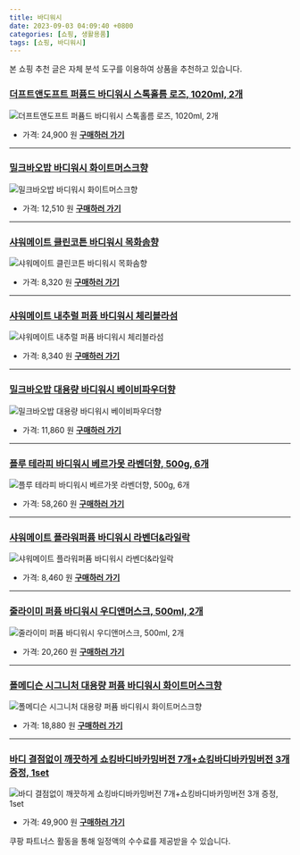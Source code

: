 ```yaml
---
title: 바디워시
date: 2023-09-03 04:09:40 +0800
categories: [쇼핑, 생활용품]
tags: [쇼핑, 바디워시]
---
```

본 쇼핑 추천 글은 자체 분석 도구를 이용하여 상품을 추천하고 있습니다.
### [더프트앤도프트 퍼퓸드 바디워시 스톡홀름 로즈, 1020ml, 2개](https://link.coupang.com/re/AFFSDP?lptag=AF1030537&pageKey=4500433821&itemId=8551886658&vendorItemId=75839273927&traceid=V0-153-0e1e596b67620b47&clickBeacon=hRvQswJNrSQzHD34%2BcOjOcHJlSBgL7YTmn4pkjVs%2Fhv2P7%2Fxl9Ydbaw7Wbak77AD3k0H4rPWu0okZXcv921a%2BxUdtGo6aDxU4V8KcUJGztPjUhMXjLPFay23T%2FBtgYVEAMRRkIQLb2gKGf%2B7RjwcASWdavdmb1Nwjd3mbIZfQtqirn9KDOgypGLMGn3yQy%2B8oppkut3A09whdXjt96dZ31%2Brf6FvPLgWpwe3juLhNcN2wYj9J%2FOP1VvMzPBkR0l5A3FEJg88dXfx%2FEC5qEPsrz8ViG%2F4N2DXYNp0TRuJecUyF%2BJPwb0F6yWOUFtStpXVvATJn02za7xDls6E1cl9LB5KRcfi2IzVyABbbGHAlKjN8Yi%2Fy%2BC6IrrUH%2F03yqCpfddTEFaHRxBWtC6N99LxNznR46aU015N9ewGthroPcKlcWskzsR1kVTbAO6%2BBRPbWvqbdEr4jOQa1mcg47G0lG4pBQNYesfqXNRquM%2Bsz9e%2F1O2C88A9c7zKYnazJ2bVoTjY%2B9%2BSau%2Fq04sr2sklY0xB7FxObZbWDGLbhyRsa30LcQ9fA8iDrlf1snRHs7zlgLaMKoi6qys1OhvX2iEsyvIeY2ZeIGVYKUMY%2FodCiJPmeOKYzTGhLjaMiraWHvgUlunBAcj54vThWA3jP%2BtbThE0udvRdEkljMsYOqhagQYN%2FDgPXvfGt91fHoo%2FiLhLW3%2BtIaByc64iap%2FAX05hgZDGDcrh22hFmM4dLoJug5IitZKsgPkmuXQlPsHH0rOlJzTUXUvmu1%2Fu6RTimfVU6lwrXDG%2Fg0OAK%2Fyfv1tk3%2FCbsOaDQ25Iv3UfpbCwZn%2BnIFSSxJc18w131d0y2osIiAJWPWhiG29ku9aURHSF9W4Q5TLjPQakngng4ROfyDYs&requestid=20230907040940428074106840&token=31850C%7CMIXED)
![더프트앤도프트 퍼퓸드 바디워시 스톡홀름 로즈, 1020ml, 2개](https://ads-partners.coupang.com/image1/oGDi4OM8bqw5AJoyoKwfQBntJ-QGibLk_ndpyNFJDQ_nmOVrfFMoC7aGvVsEWod3UR5E6H0CIrtEQ3IGvv2q2IoNR_Vo7qSUymUxH8WhbTNaMpkZ5cQskw3iqvawaw8fjORKMwbf37vpyaq5wOgxztEfC0j8SaViVhc-L9s1FTKkzRo8U0KQxcAgaY3bmarYWyrwWodTNkZPznj9FCyeKNKF4K6tQEIlqF75F1aS__QE_QEgCRlfa5gY_5AOHhcuL48sco6XGqOsDeX_j09HE1NvKFI_GGU=)
- 가격: 24,900 원
[**구매하러 가기**](https://link.coupang.com/re/AFFSDP?lptag=AF1030537&pageKey=4500433821&itemId=8551886658&vendorItemId=75839273927&traceid=V0-153-0e1e596b67620b47&clickBeacon=hRvQswJNrSQzHD34%2BcOjOcHJlSBgL7YTmn4pkjVs%2Fhv2P7%2Fxl9Ydbaw7Wbak77AD3k0H4rPWu0okZXcv921a%2BxUdtGo6aDxU4V8KcUJGztPjUhMXjLPFay23T%2FBtgYVEAMRRkIQLb2gKGf%2B7RjwcASWdavdmb1Nwjd3mbIZfQtqirn9KDOgypGLMGn3yQy%2B8oppkut3A09whdXjt96dZ31%2Brf6FvPLgWpwe3juLhNcN2wYj9J%2FOP1VvMzPBkR0l5A3FEJg88dXfx%2FEC5qEPsrz8ViG%2F4N2DXYNp0TRuJecUyF%2BJPwb0F6yWOUFtStpXVvATJn02za7xDls6E1cl9LB5KRcfi2IzVyABbbGHAlKjN8Yi%2Fy%2BC6IrrUH%2F03yqCpfddTEFaHRxBWtC6N99LxNznR46aU015N9ewGthroPcKlcWskzsR1kVTbAO6%2BBRPbWvqbdEr4jOQa1mcg47G0lG4pBQNYesfqXNRquM%2Bsz9e%2F1O2C88A9c7zKYnazJ2bVoTjY%2B9%2BSau%2Fq04sr2sklY0xB7FxObZbWDGLbhyRsa30LcQ9fA8iDrlf1snRHs7zlgLaMKoi6qys1OhvX2iEsyvIeY2ZeIGVYKUMY%2FodCiJPmeOKYzTGhLjaMiraWHvgUlunBAcj54vThWA3jP%2BtbThE0udvRdEkljMsYOqhagQYN%2FDgPXvfGt91fHoo%2FiLhLW3%2BtIaByc64iap%2FAX05hgZDGDcrh22hFmM4dLoJug5IitZKsgPkmuXQlPsHH0rOlJzTUXUvmu1%2Fu6RTimfVU6lwrXDG%2Fg0OAK%2Fyfv1tk3%2FCbsOaDQ25Iv3UfpbCwZn%2BnIFSSxJc18w131d0y2osIiAJWPWhiG29ku9aURHSF9W4Q5TLjPQakngng4ROfyDYs&requestid=20230907040940428074106840&token=31850C%7CMIXED)
---
### [밀크바오밥 바디워시 화이트머스크향](https://link.coupang.com/re/AFFSDP?lptag=AF1030537&pageKey=181699807&itemId=520561494&vendorItemId=85694345825&traceid=V0-153-81e5ee4cf0a4cd21&requestid=20230907040940428074106840&token=31850C%7CMIXED)
![밀크바오밥 바디워시 화이트머스크향](https://ads-partners.coupang.com/image1/SHc6H-YRl6t3PeXbSDx7E5Wsy0HSl1RH9MrDPu02zc_aRR97poAo1zG7JLE8AIiS5WKNmNlOuI0Yjiz-YJ6RS8a5C9vLwI1wp2HQJK7I_5Rw9y1mTlUqE-pFjrrn_0xsuA2fBIMQ8t_bFwzaVVnCrUq4LKGnC6x1xoaSgX5N82Aq0mrNHfRmpvjmSLjBBecb7eSV4yft6D9mNsYHlNGkoXBXdrb4U1Js1TH4cqhlmLWu2SvOriN6NZxZL55GgSUTpM2vhGl6j_jC7pu_Hm15BK2q)
- 가격: 12,510 원
[**구매하러 가기**](https://link.coupang.com/re/AFFSDP?lptag=AF1030537&pageKey=181699807&itemId=520561494&vendorItemId=85694345825&traceid=V0-153-81e5ee4cf0a4cd21&requestid=20230907040940428074106840&token=31850C%7CMIXED)
---
### [샤워메이트 클린코튼 바디워시 목화솜향](https://link.coupang.com/re/AFFSDP?lptag=AF1030537&pageKey=189259849&itemId=540421839&vendorItemId=84723560082&traceid=V0-153-bf68f8ecf7278946&requestid=20230907040940428074106840&token=31850C%7CMIXED)
![샤워메이트 클린코튼 바디워시 목화솜향](https://ads-partners.coupang.com/image1/At3ggcRcOwPMpERxAjzeF9qM0kKEtlCN5H6_e2r0LxkXTJWVtpgEcIf-gq7dvM57Nd2wHM4j6UmOx7RSRahioYSUW1oxDwx1pQ4SSpf91gnxpPqcXV09ByT6rp2AhyiKMGM3cburJiJ8WFth8HR8oLktQJiG8CC2y8hkdRCpdsY3SLoulYAZaR13evYs02OHDJWW06IyrcCsH3drVGLZ8MvAo9nKttuMHD36cRQEUlQ3UFi_sy_pqeGztCn34zZZ1ONk11L-wVrU0OjUCCWKPHQ=)
- 가격: 8,320 원
[**구매하러 가기**](https://link.coupang.com/re/AFFSDP?lptag=AF1030537&pageKey=189259849&itemId=540421839&vendorItemId=84723560082&traceid=V0-153-bf68f8ecf7278946&requestid=20230907040940428074106840&token=31850C%7CMIXED)
---
### [샤워메이트 내추럴 퍼퓸 바디워시 체리블라섬](https://link.coupang.com/re/AFFSDP?lptag=AF1030537&pageKey=5507883&itemId=24975457&vendorItemId=3003090997&traceid=V0-153-dc4f5eae2c087f44&requestid=20230907040940428074106840&token=31850C%7CMIXED)
![샤워메이트 내추럴 퍼퓸 바디워시 체리블라섬](https://ads-partners.coupang.com/image1/CQH3s0fCinBhLWOrCeqIaoGyfrgGPxx4yewr1aGHkv7WvFlCxWVkDrmZ1FeXJxIN0M8AJ9ty018Nb1O8K2-UptNwMQpZiJqXZYmGrIJMkE0dolAbmaDBcfVKqzYwaDLMVftVCrpA1IlInCKiiZMCzWapErVEKpXA2MBi8aJUb5hzWMS823ZzGfMbqBGmC9mE4FHeGfqgdHXgCyLki4HRh8kh53tNWzEElLo1ohbV4Ki5_wqRMLgSySeqewFfWX3SCBPbFHnzQhs1Tv2S84Q=)
- 가격: 8,340 원
[**구매하러 가기**](https://link.coupang.com/re/AFFSDP?lptag=AF1030537&pageKey=5507883&itemId=24975457&vendorItemId=3003090997&traceid=V0-153-dc4f5eae2c087f44&requestid=20230907040940428074106840&token=31850C%7CMIXED)
---
### [밀크바오밥 대용량 바디워시 베이비파우더향](https://link.coupang.com/re/AFFSDP?lptag=AF1030537&pageKey=241327306&itemId=767290345&vendorItemId=4936450548&traceid=V0-153-5081eec0406457fb&requestid=20230907040940428074106840&token=31850C%7CMIXED)
![밀크바오밥 대용량 바디워시 베이비파우더향](https://ads-partners.coupang.com/image1/vBf6nKqD2-YZjq8tvN4OZvrUgfd-GpQfiPDDsbfdUX46UOwMx7325h_-Q6jhz-2To5i4avz_mqJru-v2hpLhdcAJw2HIs6wm_vwGEwg-I0DnBqOLaSh3Xk3Q8pzz7MXcNy-oE669kdTpBI4sy5mqU2mtXCIWjM5BBRttisQnllevpya1LWZhjDPkjMoGhmvUsdhd36C7US8gtJ_Hpko22u_bnsPE_vHywBG56F8h3nk0jxIJsal1v7KUX96f-zPmeum84Z14iR3xefT9dHX77w==)
- 가격: 11,860 원
[**구매하러 가기**](https://link.coupang.com/re/AFFSDP?lptag=AF1030537&pageKey=241327306&itemId=767290345&vendorItemId=4936450548&traceid=V0-153-5081eec0406457fb&requestid=20230907040940428074106840&token=31850C%7CMIXED)
---
### [플루 테라피 바디워시 베르가못 라벤더향, 500g, 6개](https://link.coupang.com/re/AFFSDP?lptag=AF1030537&pageKey=1915151082&itemId=19026848467&vendorItemId=86151038765&traceid=V0-153-572bb916d827e636&clickBeacon=hRvQswJNrSQzHD34%2BcOjOcHJlSBgL7YTmn4pkjVs%2Fhv2P7%2Fxl9Ydbaw7Wbak77AD3k0H4rPWu0okZXcv921a%2B57o9sQUgQHH5tckaC3ed1DCzmszlfuUiXR%2FoKlQmysLRWe6sOrzQDVE9xxkIWfwTAjGQg1AwzyBNJ7E41KyFXGirn9KDOgypGLMGn3yQy%2B8oppkut3A09whdXjt96dZ31%2Brf6FvPLgWpwe3juLhNcN2wYj9J%2FOP1VvMzPBkR0l5DXhGlXsnOSr8VHYnpi2UMmhpujGTjB%2B1%2Fwap8oXXhEBasWcg9%2BNR0w1sF%2BxCgohqGlN9gA9auRYZNoKgKW4VEvKLx3cYXwBztsrIupRo8pA0kWlglLZ7Y7GD6Zq4bPy%2FivKyDA9SHDOVv0Yu%2FUTVjwllTqWcLBr9BxopiEMAkBKXlaFH7ERc%2BX47cEJVHR9Np9frPeA2uZACpSupbH9FYxfmfhHFuimoBJBeb8SF%2FnSlOPtkqwdm%2FK1LsUOYTEk7MkNBCICgneglxo7SSB%2BC5Kk9DObm7SJZgHOpLCTMkhXgnnBFz2sCUyh8eHpb%2Bbb7PnohNwuI7vdK5AmNnXZJQZJCDZ9mlqLDIA66Id%2BCbvDD2n%2Fnts34liPyi3oys1YMi1Djep7yGZjtFLtMW3AlxAqONGVoNg4Nn4VZhF0J5UCRCE9b4IbYYQ8DIC2u1hwXDy2Gr6sxGx2tW2BAJQmPVb6gdXnYOe083oI2QGq4F2iu6nYVCpQ6YwHKMV8FFTwWARESZhN%2BxfCMsA1C2MsmV%2FT6skzMJwo7pBGJzKGLgm4NSfWFaD8rfv%2BNbZsQaZstIgbugQkgrCBZFkInXFHLiaHUodRQKSfApsy1nfTpi%2Fk%3D&requestid=20230907040940428074106840&token=31850C%7CMIXED)
![플루 테라피 바디워시 베르가못 라벤더향, 500g, 6개](https://ads-partners.coupang.com/image1/0rCbfi2Wq9KZmzxN0gDDsTF9cGSqLycbLl9pmu0GnSd3Oflr55z5Uk7xxv7sDE5Verm0_v7EbTDzBeVORXqMJA1ZVdukzWKNOtGuCnwuXgtQRqipvx0FMgCENbaX0ItiMZAvnbehRqu4VbvSyvquj0dQC6K8U2Q9zckTwwzQnlidtyezbtwuY269x_nWCXW7ZZdQ6E9UJvCLp1fEoymZxausucHjdPo9W5a5pmHyIh3s2tvvxuC6o2dOv9k-nys9NffUReGyaRYZ21InfVRtQGBBGaoxQSbj)
- 가격: 58,260 원
[**구매하러 가기**](https://link.coupang.com/re/AFFSDP?lptag=AF1030537&pageKey=1915151082&itemId=19026848467&vendorItemId=86151038765&traceid=V0-153-572bb916d827e636&clickBeacon=hRvQswJNrSQzHD34%2BcOjOcHJlSBgL7YTmn4pkjVs%2Fhv2P7%2Fxl9Ydbaw7Wbak77AD3k0H4rPWu0okZXcv921a%2B57o9sQUgQHH5tckaC3ed1DCzmszlfuUiXR%2FoKlQmysLRWe6sOrzQDVE9xxkIWfwTAjGQg1AwzyBNJ7E41KyFXGirn9KDOgypGLMGn3yQy%2B8oppkut3A09whdXjt96dZ31%2Brf6FvPLgWpwe3juLhNcN2wYj9J%2FOP1VvMzPBkR0l5DXhGlXsnOSr8VHYnpi2UMmhpujGTjB%2B1%2Fwap8oXXhEBasWcg9%2BNR0w1sF%2BxCgohqGlN9gA9auRYZNoKgKW4VEvKLx3cYXwBztsrIupRo8pA0kWlglLZ7Y7GD6Zq4bPy%2FivKyDA9SHDOVv0Yu%2FUTVjwllTqWcLBr9BxopiEMAkBKXlaFH7ERc%2BX47cEJVHR9Np9frPeA2uZACpSupbH9FYxfmfhHFuimoBJBeb8SF%2FnSlOPtkqwdm%2FK1LsUOYTEk7MkNBCICgneglxo7SSB%2BC5Kk9DObm7SJZgHOpLCTMkhXgnnBFz2sCUyh8eHpb%2Bbb7PnohNwuI7vdK5AmNnXZJQZJCDZ9mlqLDIA66Id%2BCbvDD2n%2Fnts34liPyi3oys1YMi1Djep7yGZjtFLtMW3AlxAqONGVoNg4Nn4VZhF0J5UCRCE9b4IbYYQ8DIC2u1hwXDy2Gr6sxGx2tW2BAJQmPVb6gdXnYOe083oI2QGq4F2iu6nYVCpQ6YwHKMV8FFTwWARESZhN%2BxfCMsA1C2MsmV%2FT6skzMJwo7pBGJzKGLgm4NSfWFaD8rfv%2BNbZsQaZstIgbugQkgrCBZFkInXFHLiaHUodRQKSfApsy1nfTpi%2Fk%3D&requestid=20230907040940428074106840&token=31850C%7CMIXED)
---
### [샤워메이트 플라워퍼퓸 바디워시 라벤더&라일락](https://link.coupang.com/re/AFFSDP?lptag=AF1030537&pageKey=189612770&itemId=276090414&vendorItemId=3003090998&traceid=V0-153-837f4435e3a2f3f5&requestid=20230907040940428074106840&token=31850C%7CMIXED)
![샤워메이트 플라워퍼퓸 바디워시 라벤더&라일락](https://ads-partners.coupang.com/image1/jw1h3FvgYJvh-0dZjwQBfqoQUqV4L2T-Au2bF7oRJ8t6_YPstESoLGOUS_6nZO0p7V-Icg3WOqc7SBR0bOqR0q-DE6_PtAeRFwuOVT5hJhKexkumMAcEFv0hYrYJJuebT67IMTBtb55e6ymC-t97LfPpW0WIWgT0QL0IXqHx5ZXQQw1CWUG64W6d0XQdMWzcSoT28FeVUUrRrgBoiQJsh4vOxaBwJhB69aiKTVBNMm9uR7v-fsP0RTCQpaCohVWK02_mXUO1Vvd9rknGPpm1)
- 가격: 8,460 원
[**구매하러 가기**](https://link.coupang.com/re/AFFSDP?lptag=AF1030537&pageKey=189612770&itemId=276090414&vendorItemId=3003090998&traceid=V0-153-837f4435e3a2f3f5&requestid=20230907040940428074106840&token=31850C%7CMIXED)
---
### [줄라이미 퍼퓸 바디워시 우디앤머스크, 500ml, 2개](https://link.coupang.com/re/AFFSDP?lptag=AF1030537&pageKey=2052432916&itemId=18818673314&vendorItemId=85949054787&traceid=V0-153-51d5dd124c34fce3&clickBeacon=hRvQswJNrSQzHD34%2BcOjOcHJlSBgL7YTmn4pkjVs%2Fhv2P7%2Fxl9Ydbaw7Wbak77AD3k0H4rPWu0okZXcv921a%2B%2BQu2FyR%2FN8D2o8%2BoG7aOiTCzmszlfuUiXR%2FoKlQmysL9DdunmWpsEWoglxxBsz3WWeVs9yXyKzaSRY8SX5yiiGirn9KDOgypGLMGn3yQy%2B8oppkut3A09whdXjt96dZ31%2Brf6FvPLgWpwe3juLhNcN2wYj9J%2FOP1VvMzPBkR0l5EbbdQZQus1QgQjcknpVt9F1JKUTMImezPdnj%2FzdLuahpEB0r55bBfbEb6%2FLcBHYho5CEojH3FQXRaF5rY0QWFFe8l1T8hU42bQJEwdQf%2B352EPbyJsYUmwH0FsczPTQROgQEZmblq4LPSqZ1OXbWIBrcrG1nHv5kCzSfxfkjEjXvESVq3AONWIKYageflNGDobPieTnOaXvgvu%2BWiD%2FKeaBJDwYjQI0I01taGaz9qlurhdooKLbZEROaTlP9yvNEfwBf8Mbcr6ExNEae6xaDXiywV4wboS3XDCVj3jXBVfI33w9ymrkLGQbFr3Fau9H6lfu%2BfgVjxtEhztW%2FMzCWi3wnCkeEfF0zAxQlmXIgzAqf92SiRGa6NgoMnHFOhblLBVXcf657hl1e6wt13fxvc5Sq%2Fel5hvcBDXEpnAUptfr9eO%2B7L7ugbfxwCciJ3Qk38i7DkoNJEZRtBoq9zD55ST6ubL2uOfmtE6V23nKB7KnxRsu773ifWuVuH%2Be9Mha2ED7FmMk0PNc36YxaRcZQaWTM15xtrlCMqI45gBsJlwtmIrwlDIH2Ofz0cCpRDlEgiEO7DV4JQ6Ayf6dIlUVuTuN9hygymczqimK36bkQ0fo%3D&requestid=20230907040940428074106840&token=31850C%7CMIXED)
![줄라이미 퍼퓸 바디워시 우디앤머스크, 500ml, 2개](https://ads-partners.coupang.com/image1/GGqJ256ZbcAguNTfGBdHAuR6bpN7rrBMGI9LNRdwFMEmWtj1gE2eBxhvng2PVfgExkfO0Q072XJis_rDgxODAbBUXL-qgYRuWVU2o5jWqOG64eFaFYHHIWUay3nDATVDknRbsLQlM0oMZmoBObXvvSjV2MpLrQVQj4qJDpWmviJlddk5xCT5fQ02YfMcc-t11Iuaz2f_skuiDy3RsnuWoFWeRv0hlQKYzK8kJpiIIwHgPiskCymR4iqgAoePRiebHRtB2bQAcp_40fxBPOsoZFbHJ2ijMTU=)
- 가격: 20,260 원
[**구매하러 가기**](https://link.coupang.com/re/AFFSDP?lptag=AF1030537&pageKey=2052432916&itemId=18818673314&vendorItemId=85949054787&traceid=V0-153-51d5dd124c34fce3&clickBeacon=hRvQswJNrSQzHD34%2BcOjOcHJlSBgL7YTmn4pkjVs%2Fhv2P7%2Fxl9Ydbaw7Wbak77AD3k0H4rPWu0okZXcv921a%2B%2BQu2FyR%2FN8D2o8%2BoG7aOiTCzmszlfuUiXR%2FoKlQmysL9DdunmWpsEWoglxxBsz3WWeVs9yXyKzaSRY8SX5yiiGirn9KDOgypGLMGn3yQy%2B8oppkut3A09whdXjt96dZ31%2Brf6FvPLgWpwe3juLhNcN2wYj9J%2FOP1VvMzPBkR0l5EbbdQZQus1QgQjcknpVt9F1JKUTMImezPdnj%2FzdLuahpEB0r55bBfbEb6%2FLcBHYho5CEojH3FQXRaF5rY0QWFFe8l1T8hU42bQJEwdQf%2B352EPbyJsYUmwH0FsczPTQROgQEZmblq4LPSqZ1OXbWIBrcrG1nHv5kCzSfxfkjEjXvESVq3AONWIKYageflNGDobPieTnOaXvgvu%2BWiD%2FKeaBJDwYjQI0I01taGaz9qlurhdooKLbZEROaTlP9yvNEfwBf8Mbcr6ExNEae6xaDXiywV4wboS3XDCVj3jXBVfI33w9ymrkLGQbFr3Fau9H6lfu%2BfgVjxtEhztW%2FMzCWi3wnCkeEfF0zAxQlmXIgzAqf92SiRGa6NgoMnHFOhblLBVXcf657hl1e6wt13fxvc5Sq%2Fel5hvcBDXEpnAUptfr9eO%2B7L7ugbfxwCciJ3Qk38i7DkoNJEZRtBoq9zD55ST6ubL2uOfmtE6V23nKB7KnxRsu773ifWuVuH%2Be9Mha2ED7FmMk0PNc36YxaRcZQaWTM15xtrlCMqI45gBsJlwtmIrwlDIH2Ofz0cCpRDlEgiEO7DV4JQ6Ayf6dIlUVuTuN9hygymczqimK36bkQ0fo%3D&requestid=20230907040940428074106840&token=31850C%7CMIXED)
---
### [폴메디슨 시그니처 대용량 퍼퓸 바디워시 화이트머스크향](https://link.coupang.com/re/AFFSDP?lptag=AF1030537&pageKey=1319773082&itemId=18626932440&vendorItemId=70336612479&traceid=V0-153-95d71ee73b7ee3e7&requestid=20230907040940428074106840&token=31850C%7CMIXED)
![폴메디슨 시그니처 대용량 퍼퓸 바디워시 화이트머스크향](https://ads-partners.coupang.com/image1/mWAAsk-3ASv7QeZ6mScihlgHFu0eOcDn1Ej4U8P8Y9d1rSpiu54Zn0V_bPjIQ0da0b53Ng8VEp709hFEKtPO4v56GAUeV7j71C8AZV7Gt4HKxSvCvHGAR2kzxPRF_l78wiYX9LaPFGAnA6tJ9i-S9gwrinel0bX1p5vcWnxQt-RRLOjbWjFbHQxTG91lKgZ4qEL6DghfaUsxpOSw9JoMGHMGXoA6D0WPpoWBxMNJWgpShRW6bEqBsOYeR2gakPnSgf5oeyuc1GyZrpitlNoH)
- 가격: 18,880 원
[**구매하러 가기**](https://link.coupang.com/re/AFFSDP?lptag=AF1030537&pageKey=1319773082&itemId=18626932440&vendorItemId=70336612479&traceid=V0-153-95d71ee73b7ee3e7&requestid=20230907040940428074106840&token=31850C%7CMIXED)
---
### [바디 결점없이 깨끗하게 쇼킹바디바카밍버전 7개+쇼킹바디바카밍버전 3개 증정, 1set](https://link.coupang.com/re/AFFSDP?lptag=AF1030537&pageKey=1862582277&itemId=3166118423&vendorItemId=71153655392&traceid=V0-153-c23c4ab038d7e9f4&clickBeacon=hRvQswJNrSQzHD34%2BcOjOcHJlSBgL7YTmn4pkjVs%2Fhv2P7%2Fxl9Ydbaw7Wbak77AD3k0H4rPWu0okZXcv921a%2B0Jk06sf4RLzfqshW%2F9BzEnCzmszlfuUiXR%2FoKlQmysLJKuhw8mHBdK7CmuPcDhc6hOoI4hTEnNnKGCVo8vtBviirn9KDOgypGLMGn3yQy%2B8oppkut3A09whdXjt96dZ31%2Brf6FvPLgWpwe3juLhNcN2wYj9J%2FOP1VvMzPBkR0l5oAo85sBVicEC0O3JVG%2F7ttHEVBrsTQMyznSYELpewtxL5vnQFljYjEQYsdHpxVbSqFNTLzaboJPR4IZHd1x2wQwXSfsrtotlw1G5axQuzqmXa81pl85RLyVBT3Nm4veeOgQEZmblq4LPSqZ1OXbWIBrcrG1nHv5kCzSfxfkjEjUP2zqMDhPrWMrGjZ%2BKVKOph3hO%2FBY0cpmMktpp%2FoX7FvFYPjj7MpO9Kr9edw%2B%2FGzhnx2zcLrfQ00c0FutPEItHoqyLrEULL5yVA9JzGunYg8jEGpW53R%2BWB2tYM9toILqlOPtkqwdm%2FK1LsUOYTEk73ULf4yUX3w%2FgC7MDg94aNJsT18KWDh1ZpE7P5dYjhP%2FnXh%2BTv5zBnIFdtJ8vPTb7GGlZ91nmb6Ejm31nuyXUYamxhF8w72xNHz%2B3jSDvQxJ4rwShCOUTnVOTGqKcZkJ5sI%2FyNUPaBXTT42XhsR5cDeZoEGHLqFrY2RP3g61r6AcDNFKH6WBbEPEiWxjkQGz1rthphNtKpXDUXVChsAH%2FLeGUEzqA7P%2BFGyGYYvN4fGe7FJ1szJyPuGXNsflJIgvLm0IZbA2Q9lHjgVjaUjMuViorfW7c0bPJIKPf23%2FC%2FHOmOj3nEVbhsku3qVfmaoEN&requestid=20230907040940428074106840&token=31850C%7CMIXED)
![바디 결점없이 깨끗하게 쇼킹바디바카밍버전 7개+쇼킹바디바카밍버전 3개 증정, 1set](https://ads-partners.coupang.com/image1/7z6p-2ISzmI1XnqR7y0whsxvP_dBNJouWjwdx8on3adQKgPVVKMt3jvYU1cgK-yv1b8cfITu-BYbOZQrGvLnHRuggWGx0EzA3iwGgRZL4QcjmjYhCDSv5QY47M67FlhxON4WvXPXfYKzxQwOpgJRjbWfcEBcZdPQjRZjTKkjByxOX01LOfxbJ_OLf1fwXSqS8zKgJu0uKxvBy2iWuAQ2OIkL3W55rzPgKWcXXxciytmbVYpkg2FExb9aka908aNwDNcQdYywLlr6Nqpwaj2T2O6V6ZOZSc9PaM0pPwHblE8omYdRqg==)
- 가격: 49,900 원
[**구매하러 가기**](https://link.coupang.com/re/AFFSDP?lptag=AF1030537&pageKey=1862582277&itemId=3166118423&vendorItemId=71153655392&traceid=V0-153-c23c4ab038d7e9f4&clickBeacon=hRvQswJNrSQzHD34%2BcOjOcHJlSBgL7YTmn4pkjVs%2Fhv2P7%2Fxl9Ydbaw7Wbak77AD3k0H4rPWu0okZXcv921a%2B0Jk06sf4RLzfqshW%2F9BzEnCzmszlfuUiXR%2FoKlQmysLJKuhw8mHBdK7CmuPcDhc6hOoI4hTEnNnKGCVo8vtBviirn9KDOgypGLMGn3yQy%2B8oppkut3A09whdXjt96dZ31%2Brf6FvPLgWpwe3juLhNcN2wYj9J%2FOP1VvMzPBkR0l5oAo85sBVicEC0O3JVG%2F7ttHEVBrsTQMyznSYELpewtxL5vnQFljYjEQYsdHpxVbSqFNTLzaboJPR4IZHd1x2wQwXSfsrtotlw1G5axQuzqmXa81pl85RLyVBT3Nm4veeOgQEZmblq4LPSqZ1OXbWIBrcrG1nHv5kCzSfxfkjEjUP2zqMDhPrWMrGjZ%2BKVKOph3hO%2FBY0cpmMktpp%2FoX7FvFYPjj7MpO9Kr9edw%2B%2FGzhnx2zcLrfQ00c0FutPEItHoqyLrEULL5yVA9JzGunYg8jEGpW53R%2BWB2tYM9toILqlOPtkqwdm%2FK1LsUOYTEk73ULf4yUX3w%2FgC7MDg94aNJsT18KWDh1ZpE7P5dYjhP%2FnXh%2BTv5zBnIFdtJ8vPTb7GGlZ91nmb6Ejm31nuyXUYamxhF8w72xNHz%2B3jSDvQxJ4rwShCOUTnVOTGqKcZkJ5sI%2FyNUPaBXTT42XhsR5cDeZoEGHLqFrY2RP3g61r6AcDNFKH6WBbEPEiWxjkQGz1rthphNtKpXDUXVChsAH%2FLeGUEzqA7P%2BFGyGYYvN4fGe7FJ1szJyPuGXNsflJIgvLm0IZbA2Q9lHjgVjaUjMuViorfW7c0bPJIKPf23%2FC%2FHOmOj3nEVbhsku3qVfmaoEN&requestid=20230907040940428074106840&token=31850C%7CMIXED)


쿠팡 파트너스 활동을 통해 일정액의 수수료를 제공받을 수 있습니다.
